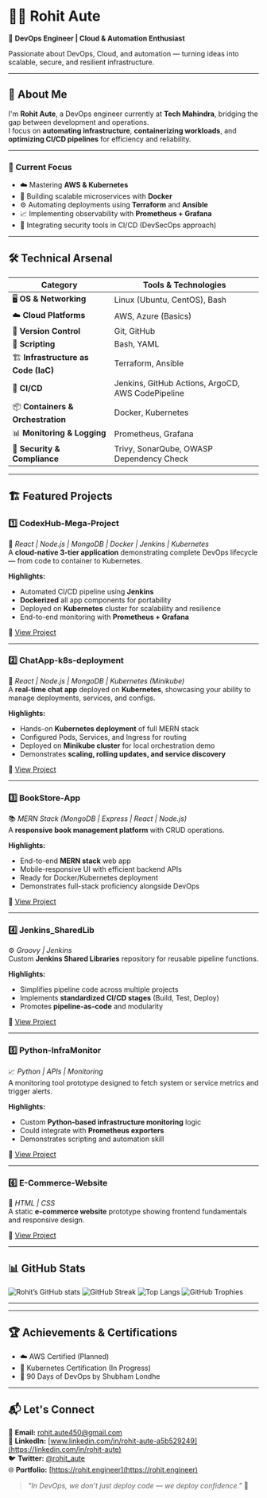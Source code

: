 # 🧑‍💻 Rohit Aute

🎯 **DevOps Engineer | Cloud & Automation Enthusiast**

Passionate about DevOps, Cloud, and automation — turning ideas into scalable, secure, and resilient infrastructure.

---

## 🌟 About Me

I'm **Rohit Aute**, a DevOps engineer currently at **Tech Mahindra**, bridging the gap between development and operations.  
I focus on **automating infrastructure**, **containerizing workloads**, and **optimizing CI/CD pipelines** for efficiency and reliability.

---

### 🚀 Current Focus
- ☁️ Mastering **AWS & Kubernetes**
- 🐳 Building scalable microservices with **Docker**
- ⚙️ Automating deployments using **Terraform** and **Ansible**
- 📈 Implementing observability with **Prometheus + Grafana**
- 🔐 Integrating security tools in CI/CD (DevSecOps approach)

---

## 🛠️ Technical Arsenal

| Category | Tools & Technologies |
|-----------|----------------------|
| 🖥️ **OS & Networking** | Linux (Ubuntu, CentOS), Bash |
| ☁️ **Cloud Platforms** | AWS, Azure (Basics) |
| 📂 **Version Control** | Git, GitHub |
| 🧩 **Scripting** | Bash, YAML |
| 🏗️ **Infrastructure as Code (IaC)** | Terraform, Ansible |
| 🚀 **CI/CD** | Jenkins, GitHub Actions, ArgoCD, AWS CodePipeline |
| 📦 **Containers & Orchestration** | Docker, Kubernetes |
| 📊 **Monitoring & Logging** | Prometheus, Grafana |
| 🔐 **Security & Compliance** | Trivy, SonarQube, OWASP Dependency Check |


---

## 🏗️ Featured Projects

### 1️⃣ **CodexHub-Mega-Project**
 🧱  *React | Node.js | MongoDB | Docker | Jenkins | Kubernetes*  
A **cloud-native 3-tier application** demonstrating complete DevOps lifecycle — from code to container to Kubernetes.

**Highlights:**
- Automated CI/CD pipeline using **Jenkins**  
- **Dockerized** all app components for portability  
- Deployed on **Kubernetes** cluster for scalability and resilience  
- End-to-end monitoring with **Prometheus + Grafana**

🔗 [View Project](https://github.com/rohit-aute/CodexHub-Mega-Project)

---

### 2️⃣ **ChatApp-k8s-deployment**
 💬  *React | Node.js | MongoDB | Kubernetes (Minikube)*  
A **real-time chat app** deployed on **Kubernetes**, showcasing your ability to manage deployments, services, and configs.

**Highlights:**
- Hands-on **Kubernetes deployment** of full MERN stack  
- Configured Pods, Services, and Ingress for routing  
- Deployed on **Minikube cluster** for local orchestration demo  
- Demonstrates **scaling, rolling updates, and service discovery**

🔗 [View Project](https://github.com/rohit-aute/ChatApp-k8s-deployment)

---

### 3️⃣ **BookStore-App**
 📚  *MERN Stack (MongoDB | Express | React | Node.js)*  
A **responsive book management platform** with CRUD operations.

**Highlights:**
- End-to-end **MERN stack** web app  
- Mobile-responsive UI with efficient backend APIs  
- Ready for Docker/Kubernetes deployment  
- Demonstrates full-stack proficiency alongside DevOps

🔗 [View Project](https://github.com/rohit-aute/BookStore-App)

---

### 4️⃣ **Jenkins_SharedLib**
⚙️ *Groovy | Jenkins*  
Custom **Jenkins Shared Libraries** repository for reusable pipeline functions.

**Highlights:**
- Simplifies pipeline code across multiple projects  
- Implements **standardized CI/CD stages** (Build, Test, Deploy)  
- Promotes **pipeline-as-code** and modularity  

🔗 [View Project](https://github.com/rohit-aute/Jenkins_SharedLib)

---

### 5️⃣ **Python-InfraMonitor**
 📈  *Python | APIs | Monitoring*  
A monitoring tool prototype designed to fetch system or service metrics and trigger alerts.

**Highlights:**
- Custom **Python-based infrastructure monitoring** logic  
- Could integrate with **Prometheus exporters**  
- Demonstrates scripting and automation skill  

🔗 [View Project](https://github.com/rohit-aute/Python-InfraMonitor)

---

### 6️⃣ **E-Commerce-Website**
 🛒  *HTML | CSS*  
A static **e-commerce website** prototype showing frontend fundamentals and responsive design.

🔗 [View Project](https://github.com/rohit-aute/E-Commerce-Website)

---

## 📊 GitHub Stats

![Rohit’s GitHub stats](https://github-readme-stats.vercel.app/api?username=rohit-aute&show_icons=true&theme=radical)
![GitHub Streak](https://github-readme-streak-stats.herokuapp.com/?user=rohit-aute&theme=radical)
![Top Langs](https://github-readme-stats.vercel.app/api/top-langs/?username=rohit-aute&layout=compact&theme=radical)
![GitHub Trophies](https://github-profile-trophy.vercel.app/?username=rohit-aute&theme=onedark)

---


---

## 🏆 Achievements & Certifications
- ☁️ AWS Certified (Planned)
- 📜 Kubernetes Certification (In Progress)
- 🧠 90 Days of DevOps by Shubham Londhe

---

## 📬 Let's Connect
📧 **Email:** [rohit.aute450@gmail.com](mailto:rohit.aute450@gmail.com)  
💼 **LinkedIn:** [www.linkedin.com/in/rohit-aute-a5b529249](https://linkedin.com/in/rohit-aute)  
🐦 **Twitter:** [@rohit_aute](https://twitter.com/rohit_aute)  
🌐 **Portfolio:** [https://rohit.engineer](https://rohit.engineer)

> _"In DevOps, we don’t just deploy code — we deploy confidence."_ 🚀
